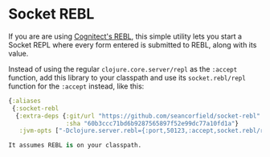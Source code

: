 # Socket REBL

If you are are using [Cognitect's REBL](https://github.com/cognitect-labs/REBL-distro), this simple utility lets you start a Socket REPL where every form entered is submitted to REBL, along with its value.

Instead of using the regular `clojure.core.server/repl` as the `:accept` function, add this library to your classpath and use its `socket.rebl/repl` function for the `:accept` instead, like this:

```clojure
{:aliases
 {:socket-rebl
  {:extra-deps {:git/url "https://github.com/seancorfield/socket-rebl"
                :sha "60b3ccc71bd6b9287565897f52e99dc77a10fd1a"}
   :jvm-opts ["-Dclojure.server.rebl={:port,50123,:accept,socket.rebl/repl}"]}}}

It assumes REBL is on your classpath.
